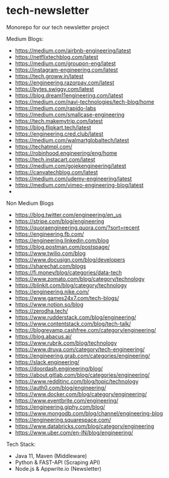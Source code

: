# tech-newsletter

Monorepo for our tech newsletter project

Medium Blogs:

- https://medium.com/airbnb-engineering/latest
- https://netflixtechblog.com/latest
- https://medium.com/groupon-eng/latest
- https://instagram-engineering.com/latest
- https://tech.groww.in/latest
- https://engineering.razorpay.com/latest
- https://bytes.swiggy.com/latest
- https://blog.dream11engineering.com/latest
- https://medium.com/navi-technologies/tech-blog/home
- https://medium.com/rapido-labs
- https://medium.com/smallcase-engineering
- https://tech.makemytrip.com/latest
- https://blog.flipkart.tech/latest
- https://engineering.cred.club/latest
- https://medium.com/walmartglobaltech/latest
- https://techatmpl.com/
- https://robinhood.engineering/eng/home
- https://tech.instacart.com/latest
- https://medium.com/gojekengineering/latest
- https://canvatechblog.com/latest
- https://medium.com/udemy-engineering/latest
- https://medium.com/vimeo-engineering-blog/latest
- 

Non Medium Blogs

- https://blog.twitter.com/engineering/en_us
- https://stripe.com/blog/engineering
- https://quoraengineering.quora.com/?sort=recent
- https://engineering.fb.com/
- https://engineering.linkedin.com/blog
- https://blog.postman.com/postspage/
- https://www.twilio.com/blog
- https://www.docusign.com/blog/developers
- https://sharechat.com/blogs
- https://fi.money/blog/categories/data-tech
- https://www.zomato.com/blog/category/technology
- https://blinkit.com/blog/category/technology
- https://engineering.nike.com/
- https://www.games24x7.com/tech-blogs/
- https://www.notion.so/blog
- https://zerodha.tech/
- https://www.rudderstack.com/blog/engineering/
- https://www.contentstack.com/blog/tech-talk/
- https://blogrevamp.cashfree.com/category/engineering/
- https://blog.abacus.ai/
- https://www.rubrik.com/blog/technology
- https://www.druva.com/category/tech-engineering/
- https://engineering.grab.com/categories/engineering/
- https://slack.engineering/
- https://doordash.engineering/blog/
- https://about.gitlab.com/blog/categories/engineering/
- https://www.redditinc.com/blog/topic/technology
- https://auth0.com/blog/engineering/
- https://www.docker.com/blog/category/engineering/
- https://www.eventbrite.com/engineering/
- https://engineering.giphy.com/blog/
- https://www.mongodb.com/blog/channel/engineering-blog
- https://engineering.squarespace.com/
- https://www.databricks.com/blog/category/engineering
- https://www.uber.com/en-IN/blog/engineering/

Tech Stack:
- Java 11, Maven (Middleware)
- Python & FAST-API (Scraping API)
- Node.js & Appwrite.io (Newsletter)
